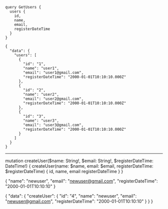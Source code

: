 
``` shell
query GetUsers {
  users {
    id,
    name,
    email,
    registerDateTime
  }
}
```

``` shell
{
  "data": {
    "users": [
      {
        "id": "1",
        "name": "user1",
        "email": "user1@gmail.com",
        "registerDateTime": "2000-01-01T10:10:10.000Z"
      },
      {
        "id": "2",
        "name": "user2",
        "email": "user2@gmail.com",
        "registerDateTime": "2000-01-01T10:10:10.000Z"
      },
      {
        "id": "3",
        "name": "user3",
        "email": "user3@gmail.com",
        "registerDateTime": "2000-01-01T10:10:10.000Z"
      }
    ]
  }
}
```



---


mutation createUser($name: String!, $email: String!, $registerDateTime: DateTime!) {
  createUser(name: $name, email: $email, registerDateTime: $registerDateTime) {
    id,
    name,
    email
    registerDateTime
  }
}

{
  "name": "newuser",
  "email": "newuser@gmail.com",
  "registerDateTime": "2000-01-01T10:10:10"
}

{
  "data": {
    "createUser": {
      "id": "4",
      "name": "newuser",
      "email": "newuser@gmail.com",
      "registerDateTime": "2000-01-01T10:10:10"
    }
  }
}